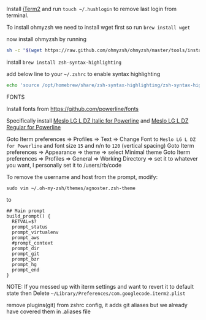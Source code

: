 Install [iTerm2](https://iterm2.com) and run `touch ~/.hushlogin` to remove last login from terminal.

To install ohmyzsh we need to install wget first so run `brew install wget`

now install ohmyzsh by running

```bash
sh -c "$(wget https://raw.github.com/ohmyzsh/ohmyzsh/master/tools/install.sh -O -)"
```

install `brew install zsh-syntax-highlighting`

add below line to your `~/.zshrc` to enable syntax highlighting

```bash
echo 'source /opt/homebrew/share/zsh-syntax-highlighting/zsh-syntax-highlighting.zsh' >> ~/.zshrc
```

FONTS

Install fonts from https://github.com/powerline/fonts

Specifically install [Meslo LG L DZ Italic for Powerline](https://github.com/powerline/fonts/blob/master/Meslo%20Dotted/Meslo%20LG%20L%20DZ%20Italic%20for%20Powerline.ttf) and [Meslo LG L DZ Regular for Powerline](https://github.com/powerline/fonts/blob/master/Meslo%20Dotted/Meslo%20LG%20L%20DZ%20Regular%20for%20Powerline.ttf)

Goto Iterm preferences => Profiles => Text => Change Font to `Meslo LG L DZ for Powerline` and font size `15` and n/n to `120` (vertical spacing)
Goto Iterm preferences => Appearance => theme => select Minimal theme
Goto Iterm preferences => Profiles => General => Working Directory => set it to whatever you want, I personally set it to /users/rb/code

To remove the username and host from the prompt, modify:
```
sudo vim ~/.oh-my-zsh/themes/agnoster.zsh-theme
```

to

```
## Main prompt
build_prompt() {
  RETVAL=$?
  prompt_status
  prompt_virtualenv
  prompt_aws
  #prompt_context
  prompt_dir
  prompt_git
  prompt_bzr
  prompt_hg
  prompt_end
}
```



NOTE: If you messed up with iterm settings and want to revert it to default state then Delete `~/Library/Preferences/com.googlecode.iterm2.plist`


remove plugins(git) from zshrc config, it adds git aliases but we already have covered them in  .aliases file 

